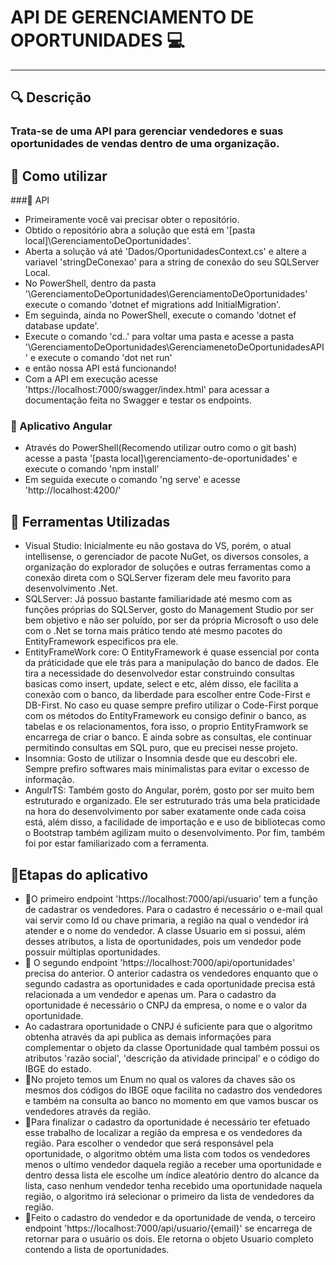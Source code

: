 #  API DE GERENCIAMENTO DE OPORTUNIDADES 	💻 

<hr>  

## 🔍 Descrição

### Trata-se de uma API para gerenciar vendedores e suas oportunidades de vendas dentro de uma organização.

## 📝 Como utilizar

###🔌 API
- Primeiramente você vai precisar obter o repositório.
- Obtido o repositório abra a solução que está em '[pasta local]\GerenciamentoDeOportunidades'.
- Aberta a solução vá até 'Dados/OportunidadesContext.cs' e altere a variavel 'stringDeConexao' para a string de conexão do seu SQLServer Local.
- No PowerShell, dentro da pasta '\GerenciamentoDeOportunidades\GerenciamentoDeOportunidades' execute o comando 'dotnet ef migrations add InitialMigration'. 
- Em seguinda, ainda no PowerShell, execute o comando 'dotnet ef database update'.
- Execute o comando 'cd..' para voltar uma pasta e acesse a pasta '\GerenciamentoDeOportunidades\GerenciamenetoDeOportunidadesAPI' e execute o comando 'dot net run'
- e então nossa API está funcionando!
- Com a API em execução acesse 'https://localhost:7000/swagger/index.html' para acessar a documentação feita no Swagger e testar os endpoints. 

### 🎨 Aplicativo Angular
- Através do PowerShell(Recomendo utilizar outro como o git bash) acesse a pasta '[pasta local]\gerenciamento-de-oportunidades' e execute o comando 'npm install'
- Em seguida execute o comando 'ng serve' e acesse 'http://localhost:4200/'

## 🔧 Ferramentas Utilizadas
- Visual Studio: Inicialmente eu não gostava do VS, porém, o atual intellisense, o gerenciador de pacote NuGet, os diversos consoles, a organização do explorador de soluções e outras ferramentas como a conexão direta com o SQLServer fizeram dele meu favorito para desenvolvimento .Net.
- SQLServer: Já possuo bastante familiaridade até mesmo com as funções próprias do SQLServer, gosto do Management Studio por ser bem objetivo e não ser poluído, por ser da própria Microsoft o uso dele com o .Net se torna mais prático tendo até mesmo pacotes do EntityFramework especificos pra ele.
- EntityFrameWork core: O EntityFramework é quase essencial por conta da práticidade que ele trás para a manipulação do banco de dados. Ele tira a necessidade do desenvolvedor estar construindo consultas basicas como insert, update, select e etc, além disso, ele facilita a conexão com o banco, da liberdade para escolher entre Code-First e DB-First. No caso eu quase sempre prefiro utilizar o Code-First porque com os métodos do EntityFramework eu consigo definir o banco, as tabelas e os relacionamentos, fora isso, o proprio EntityFramwork se encarrega de criar o banco. E ainda sobre as consultas, ele continuar permitindo consultas em SQL puro, que eu precisei nesse projeto.
- Insomnia: Gosto de utilizar o Insomnia desde que eu descobri ele. Sempre prefiro softwares mais minimalistas para evitar o excesso de informação.
- AngulrTS: Também gosto do Angular, porém, gosto por ser muito bem estruturado e organizado. Ele ser estruturado trás uma bela praticidade na hora do desenvolvimento por saber exatamente onde cada coisa está, além disso, a facilidade de importação e e uso de bibliotecas como o Bootstrap também agilizam muito o desenvolvimento. Por fim, também foi por estar familiarizado com a ferramenta.

## 📡Etapas do aplicativo

 - 📍O primeiro endpoint 'https://localhost:7000/api/usuario' tem a função de cadastrar os vendedores. Para o cadastro é necessário o e-mail qual vai servir como Id ou chave primaria, a região na qual o vendedor irá atender e o nome do vendedor. A classe  Usuario em si possui, além desses atributos, a lista de oportunidades, pois um vendedor pode possuir múltiplas oportunidades.
 - 📍 O segundo endpoint 'https://localhost:7000/api/oportunidades' precisa do anterior. O anterior cadastra os vendedores enquanto que o segundo cadastra as oportunidades e cada oportunidade precisa está relacionada a um vendedor e apenas um. Para o cadastro da oportunidade é necessário o CNPJ da empresa, o nome e o valor da oportunidade.
 - Ao cadastrara oportunidade o CNPJ é suficiente para que o algoritmo obtenha através da api publica as demais informações para complementar o objeto da classe Oportunidade qual também possui os atributos 'razão social', 'descrição da atividade principal' e o código do IBGE do estado.
 - 📍No projeto temos um Enum no qual os valores da chaves são os mesmos dos códigos do IBGE oque facilita no cadastro dos vendedores e também na consulta ao banco no momento em que vamos buscar os vendedores através da região. 
 - 📍Para finalizar o cadastro da oportunidade é necessário ter efetuado esse trabalho de localizar a região da empresa e os vendedores da região. Para escolher o vendedor que será responsável pela oportunidade, o algoritmo obtém uma lista com todos os vendedores menos o ultimo vendedor daquela região a receber uma oportunidade e dentro dessa lista ele escolhe um índice aleatório dentro do alcance da lista, caso nenhum vendedor tenha recebido uma oportunidade naquela região, o algoritmo irá selecionar o primeiro da lista de vendedores da região.
 - 📍Feito o cadastro do vendedor e da oportunidade de venda, o terceiro endpoint 'https://localhost:7000/api/usuario/{email}' se encarrega de retornar para o usuário os dois. Ele retorna o objeto Usuario completo contendo a lista de oportunidades.